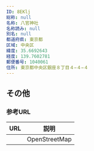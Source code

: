 ```yaml
---
ID: 8EKlj
総称: null
名称: 八官神社
名称読み: null
別名: null
都道府県: 東京都
区域: 中央区
緯度: 35.6692643
経度: 139.7602781
郵便番号: 1040061
住所: 東京都中央区銀座８丁目４−４−４
---
```


## その他

### 参考URL

| URL | 説明          |
| --- | ------------- |
|     | OpenStreetMap |
